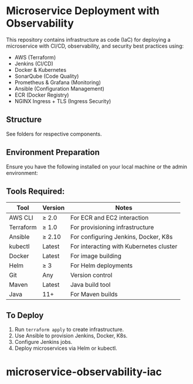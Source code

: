 # Microservice Deployment with Observability

This repository contains infrastructure as code (IaC) for deploying a microservice with CI/CD, observability, and security best practices using:

- AWS (Terraform)
- Jenkins (CI/CD)
- Docker & Kubernetes
- SonarQube (Code Quality)
- Prometheus & Grafana (Monitoring)
- Ansible (Configuration Management)
- ECR (Docker Registry)
- NGINX Ingress + TLS (Ingress Security)

## Structure

See folders for respective components.
## Environment Preparation
Ensure you have the following installed on your local machine or the admin environment:

## Tools Required:
|Tool	|Version	|Notes|
| --- |--- | ---  |
|AWS CLI	|≥ 2.0	|For ECR and EC2 interaction |
|Terraform	|≥ 1.0|	For provisioning infrastructure |
|Ansible	|≥ 2.10	|For configuring Jenkins, Docker, K8s |
|kubectl	|Latest	|For interacting with Kubernetes cluster |
|Docker	|Latest|For image building |
|Helm	|≥ 3	|For Helm deployments |
|Git	|Any	|Version control |
|Maven	|Latest	|Java build tool |
|Java	|11+	|For Maven builds |

## To Deploy

1. Run `terraform apply` to create infrastructure.
2. Use Ansible to provision Jenkins, Docker, K8s.
3. Configure Jenkins jobs.
4. Deploy microservices via Helm or kubectl.
# microservice-observability-iac
